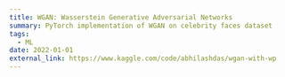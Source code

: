 ```yaml
---
title: WGAN: Wasserstein Generative Adversarial Networks
summary: PyTorch implementation of WGAN on celebrity faces dataset
tags:
  - ML
date: 2022-01-01
external_link: https://www.kaggle.com/code/abhilashdas/wgan-with-wp
---
```

